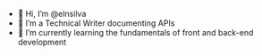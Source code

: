 - 👋 Hi, I’m @elnsilva
- 👀 I’m a Technical Writer documenting APIs
- 🌱 I’m currently learning the fundamentals of front and back-end development

